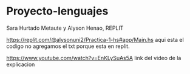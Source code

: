 # Proyecto-lenguajes
Sara Hurtado Metaute y Alyson Henao, REPLIT


https://replit.com/@alysonuni2/Practica-1-hs#app/Main.hs  aqui esta el codigo 
no agregamos el txt porque esta en replit.

https://www.youtube.com/watch?v=EnKLySuAs5A link del video de la explicacion 
